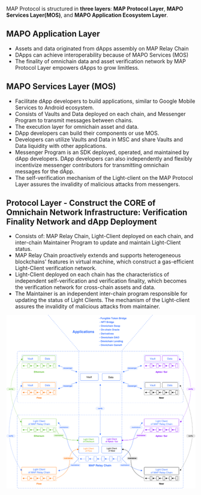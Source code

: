 MAP Protocol is structured in **three layers**: **MAP Protocol Layer**, **MAPO Services Layer(MOS)**, and **MAPO Application Ecosystem Layer**.

## MAPO Application Layer

- Assets and data originated from dApps assembly on MAP Relay Chain
- DApps can achieve interoperability because of MAPO Services (MOS)
- The finality of omnichain data and asset verification network by MAP Protocol Layer empowers dApps to grow limitless.

## MAPO Services Layer (MOS)

- Facilitate dApp developers to build applications, similar to Google Mobile Services to Android ecosystem.
- Consists of Vaults and Data deployed on each chain, and Messenger Program to transmit messages between chains.
- The execution layer for omnichain asset and data.
- DApp developers can build their components or use MOS.
- Developers can utilize Vaults and Data in MSC and share Vaults and Data liquidity with other applications.
- Messenger Program is an SDK deployed, operated, and maintained by dApp developers. DApp developers can also independently and flexibly incentivize messenger contributors for transmitting omnichain messages for the dApp. 
- The self-verification mechanism of the Light-client on the MAP Protocol Layer assures the invalidity of malicious attacks from messengers. 

## Protocol Layer - Construct the CORE of Omnichain Network Infrastructure: Verification Finality Network and dApp Deployment 

- Consists of: MAP Relay Chain, Light-Client deployed on each chain, and inter-chain Maintainer Program to update and maintain Light-Client status.
- MAP Relay Chain proactively extends and supports heterogeneous blockchains' features in virtual machine, which construct a gas-efficient Light-Client verification network.
- Light-Client deployed on each chain has the characteristics of independent self-verification and verification finality, which becomes the verification network for cross-chain assets and data. 
- The Maintainer is an independent inter-chain program responsible for updating the status of Light Clients. The mechanism of the Light-client assures the invalidity of malicious attacks from maintainer. 

![](threelayers.png)
